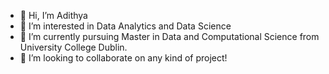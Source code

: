 - 👋 Hi, I’m Adithya
- 👀 I’m interested in Data Analytics and Data Science
- 🌱 I’m currently pursuing Master in Data and Computational Science from University College Dublin.
- 💞️ I’m looking to collaborate on any kind of project!

<!---
VAdithya29/VAdithya29 is a ✨ special ✨ repository because its `README.md` (this file) appears on your GitHub profile.
You can click the Preview link to take a look at your changes.
--->
